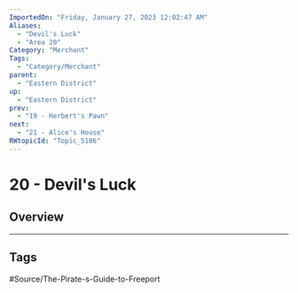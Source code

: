 ```yaml
---
ImportedOn: "Friday, January 27, 2023 12:02:47 AM"
Aliases:
  - "Devil's Luck"
  - "Area 20"
Category: "Merchant"
Tags:
  - "Category/Merchant"
parent:
  - "Eastern District"
up:
  - "Eastern District"
prev:
  - "19 - Herbert's Pawn"
next:
  - "21 - Alice's House"
RWtopicId: "Topic_5186"
---
```

# 20 - Devil's Luck
## Overview

---
## Tags
#Source/The-Pirate-s-Guide-to-Freeport

